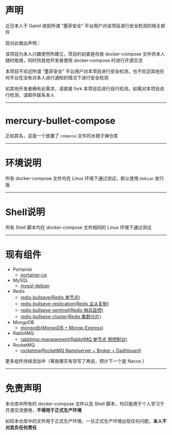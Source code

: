 # 声明

近日本人于 Gamil 收到所谓 “墨菲安全” 平台用户对该项目进行安全检测的相关邮件

现对此做出声明：

该项目为本人兴趣使然所建立，项目的初衷是存放 docker-compose 文件供本人随时取用，同时供其他开发者使用 docker-compose 时进行开源交流

本项目不欢迎所谓 “墨菲安全” 平台用户对本项目进行安全检测，也不欢迎其他任何平台在没有对本人进行通知的情况下进行安全检测

如其他开发者确有此需求，请直接 fork 本项目后进行自行检测，如需对本项目进行检测，请邮件联系本人

------

# mercury-bullet-compose

正如其名，这是一个放置了 `compose` 文件的水银子弹仓库

-------

# 环境说明

所有 docker-compose 文件均在 Linux 环境下通过测试，默认使用 `Debian` 发行版

------

# Shell说明

所有 Shell 脚本均在 docker-compose 文件相同的 Linux 环境下通过测试

------

# 现有组件

- Portainer
  - [portainer-ce](./portainer-ce/README.md)
- MySQL
  - [mysql-debian](./mysql-debian/README.md)
- Redis
  - [redis-bullseye(Redis 单节点)](./redis-bullseye/README.md)
  - [redis-bullseye-replication(Reids 主从复制)](./redis-bullseye-replication/README.md)
  - [redis-bullseye-sentinel(Redis 哨兵监控)](./redis-bullseye-sentinel/README.md)
  - [redis-bullseye-cluster(Redis 集群分片)](./redis-bullseye-cluster/README.md)
- MongoDB
  - [mongodb(MongoDB + Mongo Express)](./mongodb/README.md)
- RabbitMQ
  - [rabbitmq-management(RabbitMQ 单节点 带控制台)](./rabbitmq-management/README.md)
- RocketMQ
  - [rocketmq(RocketMQ Nameserver + Broker + Dadhboard)](./rocketmq/README.md)

更多组件持续添加中（等我哪天有空写了再说，预计下一个是 Nacos ）

------

# 免责声明

本仓库中所有的 docker-compose 文件以及 Shell 脚本，均只能用于个人学习于开源交流使用，**不得用于正式生产环境**

如将本仓库中的文件用于正式生产环境，一旦正式生产环境出现任何问题，**本人不对其负任何责任**

